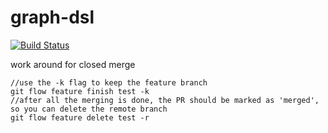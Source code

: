 # graph-dsl

[![Build Status](https://travis-ci.org/moaxcp/graph-dsl.svg?branch=master)](https://travis-ci.org/moaxcp/graph-dsl)

work around for closed merge

```
//use the -k flag to keep the feature branch
git flow feature finish test -k
//after all the merging is done, the PR should be marked as 'merged', so you can delete the remote branch
git flow feature delete test -r
```

